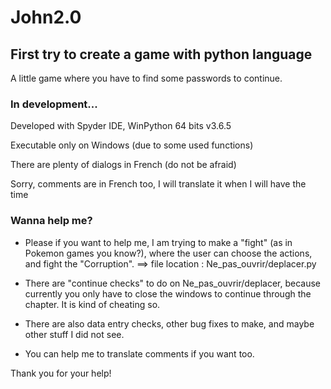 # John2.0
## First try to create a game with python language

A little game where you have to find some passwords to continue.

### In development...
Developed with Spyder IDE, WinPython 64 bits v3.6.5 

Executable only on Windows (due to some used functions) 

There are plenty of dialogs in French (do not be afraid)

Sorry, comments are in French too, I will translate it when I will have the time

### Wanna help me?
- Please if you want to help me, I am trying to make a "fight" (as in Pokemon games you know?), where the user can choose the actions, and fight the "Corruption".
==> file location : Ne_pas_ouvrir/deplacer.py

- There are "continue checks" to do on Ne_pas_ouvrir/deplacer, because currently you only have to close the windows to continue through the chapter. It is kind of cheating so. 

- There are also data entry checks, other bug fixes to make, and maybe other stuff I did not see.

- You can help me to translate comments if you want too.

Thank you for your help!